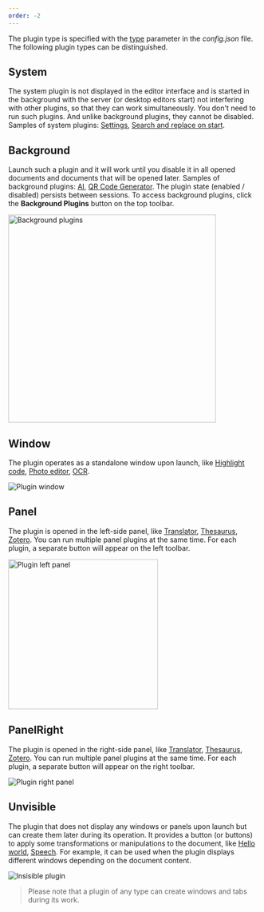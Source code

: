 ```yaml
---
order: -2
---
```


The plugin type is specified with the [type](../index.md#variationstype) parameter in the *config.json* file. The following plugin types can be distinguished.

## System

The system plugin is not displayed in the editor interface and is started in the background with the server (or desktop editors start) not interfering with other plugins, so that they can work simultaneously. You don't need to run such plugins. And unlike background plugins, they cannot be disabled. Samples of system plugins: [Settings](../../../Tutorials/Samples/Settings/index.md), [Search and replace on start](../../../Tutorials/Samples/Search%20and%20replace%20on%20start/index.md).

## Background

Launch such a plugin and it will work until you disable it in all opened documents and documents that will be opened later. Samples of background plugins: [AI](https://github.com/ONLYOFFICE/onlyoffice.github.io/tree/master/sdkjs-plugins/content/ai), [QR Code Generator](https://github.com/ONLYOFFICE/onlyoffice.github.io/tree/master/sdkjs-plugins/content/insertQR). The plugin state (enabled / disabled) persists between sessions. To access background plugins, click the **Background Plugins** button on the top toolbar.

<img alt="Background plugins" src="/assets/images/plugins/background-plugins.png" width="416px">

## Window

The plugin operates as a standalone window upon launch, like [Highlight code](../../../Tutorials/Samples/Highlight%20code/index.md), [Photo editor](../../../Tutorials/Samples/Photo%20editor/index.md), [OCR](../../../Tutorials/Samples/OCR/index.md).

![Plugin window](/assets/images/plugins/plugin-window.png)

## Panel

The plugin is opened in the left-side panel, like [Translator](../../../Tutorials/Samples/Translator/index.md), [Thesaurus](../../../Tutorials/Samples/Thesaurus/index.md), [Zotero](../../../Tutorials/Samples/Zotero/index.md). You can run multiple panel plugins at the same time. For each plugin, a separate button will appear on the left toolbar.

<img alt="Plugin left panel" src="/assets/images/plugins/plugin-left-panel.png" width="300px">

## PanelRight

The plugin is opened in the right-side panel, like [Translator](../../../Tutorials/Samples/Translator/index.md), [Thesaurus](../../../Tutorials/Samples/Thesaurus/index.md), [Zotero](../../../Tutorials/Samples/Zotero/index.md). You can run multiple panel plugins at the same time. For each plugin, a separate button will appear on the right toolbar.

![Plugin right panel](/assets/images/plugins/plugin-right-panel.png)

## Unvisible

The plugin that does not display any windows or panels upon launch but can create them later during its operation. It provides a button (or buttons) to apply some transformations or manipulations to the document, like [Hello world](../../../Tutorials/Samples/Hello%20world/index.md), [Speech](../../../Tutorials/Samples/Speech/index.md). For example, it can be used when the plugin displays different windows depending on the document content.

![Insisible plugin](/assets/images/plugins/invisible-plugin.png)

> Please note that a plugin of any type can create windows and tabs during its work.
